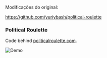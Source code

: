 Modificações do original:

https://github.com/yuriybash/political-roulette

### Political Roulette

Code behind [politicalroulette.com](https://politicalroulette.com).

![Demo](https://github.com/yuriybash/political-roulette/blob/master/assets/demo.gif)
